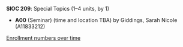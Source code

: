 **SIOC 209**: Special Topics (1–4 units, by 1)

- **A00** (Seminar) (time and location TBA) by Giddings, Sarah Nicole (A11833212)

[Enrollment numbers over time](./SIOC209.tsv)
